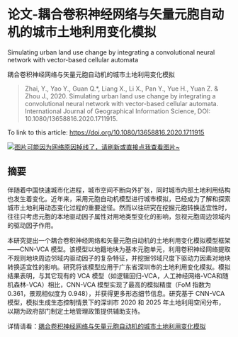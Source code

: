 # 论文-耦合卷积神经网络与矢量元胞自动机的城市土地利用变化模拟

Simulating urban land use change by integrating a convolutional neural network with vector-based cellular automata

耦合卷积神经网络与矢量元胞自动机的城市土地利用变化模拟

> Zhai, Y., Yao Y., Guan Q.*, Liang X., Li X., Pan Y., Yue H., Yuan Z. & Zhou J., 2020. Simulating urban land use change by integrating a convolutional neural network with vector-based cellular automata. International Journal of Geographical Information Science, DOI: 10.1080/13658816.2020.1711915.

To link to this article: https://doi.org/10.1080/13658816.2020.1711915

[![图片可能因为网络原因掉线了，请刷新或直接点我查看图片~](https://cdn.jsdelivr.net/gh/ylsislove/image-home/test/20210104165943.png)](https://cdn.jsdelivr.net/gh/ylsislove/image-home/test/20210104165943.png)

## 摘要
伴随着中国快速城市化进程，城市空间不断向外扩张，同时城市内部土地利用结构也发生着变化。近年来，采用元胞自动机模型进行城市模拟，已经成为了解和探索城市土地利用动态变化过程的重要途径。然而以往研究在挖掘元胞转换适宜性时，往往只考虑元胞的本地驱动因子属性对用地类型变化的影响，忽视元胞周边领域内的驱动因子作用。

本研究提出一个耦合卷积神经网络和矢量元胞自动机的土地利用变化模拟模型框架——CNN-VCA 模型。该模型以地籍地块为基本元胞单元，利用卷积神经网络提取不规则地块周边邻域内驱动因子的复杂特征，并挖掘邻域尺度下驱动力因素对地块转换适宜性的影响。研究将该模型应用于广东省深圳市的土地利用变化模拟。模拟结果表明，与其它现有的 VCA 模型（如逻辑回归-VCA，人工神经网络-VCA和随机森林-VCA）相比，CNN-VCA 模型实现了最高的模拟精度（FoM 指数为 0.361，景观相似度为 0.948），并获得更多形态细节信息。研究基于 CNN-VCA 模型，模拟生成生态控制情景下的深圳市 2020 和 2025 年土地利用空间分布，以期为政府部门制定土地管理政策提供辅助支持。

详情请看：[耦合卷积神经网络与矢量元胞自动机的城市土地利用变化模拟](../../../论文/papers/耦合卷积神经网络与矢量元胞自动机的城市土地利用变化模拟.md)
